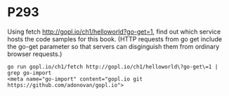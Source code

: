 # P293

Using fetch http://gopl.io/ch1/helloworld?go-get=1, find out which service hosts the code samples for this book. (HTTP requests from go get include the go-get parameter so that servers can disginguish them from ordinary browser requests.)

```
go run gopl.io/ch1/fetch http://gopl.io/ch1/helloworld\?go-get\=1 | grep go-import
<meta name="go-import" content="gopl.io git https://github.com/adonovan/gopl.io">
```
